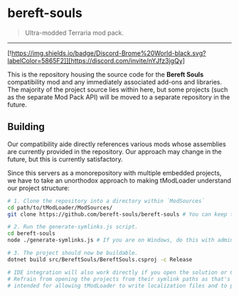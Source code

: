 # bereft-souls

> Ultra-modded Terraria mod pack.

---

[!https://img.shields.io/badge/Discord-Brome%20World-black.svg?labelColor=5865F2]][https://discord.com/invite/nYJfz3jgQy]

This is the repository housing the source code for the **Bereft Souls** compatibility mod and any immediately associated add-ons and libraries.
The majority of the project source lies within here, but some projects (such as the separate Mod Pack API) will be moved to a separate repository in the future.

## Building

Our compatibility aide directly references various mods whose assemblies are currently provided in the repository. Our approach may change in the future, but this is currently satisfactory.

Since this servers as a monorepository with multiple embedded projects, we have to take an unorthodox approach to making tModLoader understand our project structure:

```bash
# 1. Clone the repository into a directory within `ModSources`
cd path/to/tModLoader/ModSources/
git clone https://github.com/bereft-souls/bereft-souls # You can keep the name as `bereft-souls`

# 2. Run the generate-symlinks.js script.
cd bereft-souls
node ./generate-symlinks.js # If you are on Windows, do this with administrator privileges; symlinks require elevation on Windows.

# 3. The project should now be buildable.
dotnet build src/BereftSouls/BereftSouls.csproj -c Release

# IDE integration will also work directly if you open the solution or C# project.
# Refrain from opening the projects from their symlink paths as that's only
# intended for allowing tModLoader to write localization files and to publish the mod.
```
